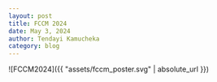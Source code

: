 ```yaml
---
layout: post
title: FCCM 2024
date: May 3, 2024
author: Tendayi Kamucheka
category: blog
---
```


![FCCM2024]({{ "assets/fccm_poster.svg" | absolute_url }})
